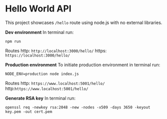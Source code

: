 # Hello World API

This project showcases `/hello` route using node.js with no external libraries.

**Dev environment**
In terminal run:
```
npm run
```

Routes
http: `http://localhost:3000/hello/`
https: `https://localhost:3000/hello/`

**Production environment**
To initiate production environment in terminal run:

```
NODE_ENV=production node index.js
```

Routes
http: `https://www.localhost:5001/hello/`
http:`https://www.localhost:5001/hello/`

**Generate RSA key**
In terminal run:
```
openssl req -newkey rsa:2048 -new -nodes -x509 -days 3650 -keyout key.pem -out cert.pem
```